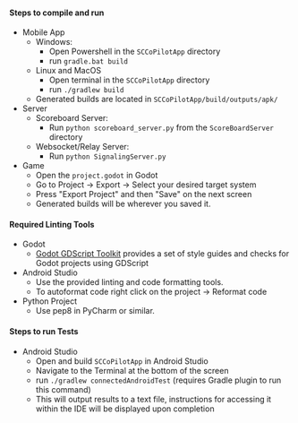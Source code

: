 #### Steps to compile and run

* Mobile App
  * Windows:
    * Open Powershell in the `SCCoPilotApp` directory
    * run `gradle.bat build`
  * Linux and MacOS
    * Open terminal in the `SCCoPilotApp` directory
    * run `./gradlew build`
  * Generated builds are located in `SCCoPilotApp/build/outputs/apk/`
* Server
  * Scoreboard Server:
    * Run `python scoreboard_server.py` from the `ScoreBoardServer` directory
  * Websocket/Relay Server:
    * Run `python SignalingServer.py`
* Game
  * Open the `project.godot` in Godot
  * Go to Project -> Export -> Select your desired target system
  * Press "Export Project" and then "Save" on the next screen
  * Generated builds will be wherever you saved it.

#### Required Linting Tools

* Godot
  * [Godot GDScript Toolkit](https://github.com/Scony/godot-gdscript-toolkit/issues) provides a set of style guides and checks for Godot projects using GDScript
* Android Studio
  * Use the provided linting and code formatting tools.
  * To autoformat code right click on the project -> Reformat code
* Python Project
  * Use pep8 in PyCharm or similar.


#### Steps to run Tests

* Android Studio
    * Open and build `SCCoPilotApp` in Android Studio
    * Navigate to the Terminal at the bottom of the screen
    * run `./gradlew connectedAndroidTest` (requires Gradle plugin to run this command)
    * This will output results to a text file, instructions for accessing it within the IDE will be displayed upon completion
